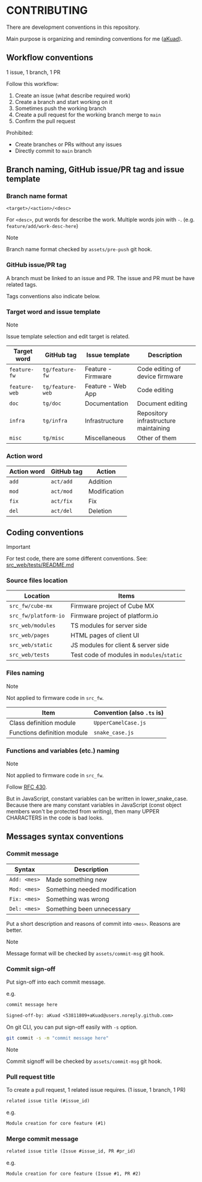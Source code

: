 # CONTRIBUTING

There are development conventions in this repository.

Main purpose is organizing and reminding conventions for me ([aKuad](https://github.com/aKuad)).

## Workflow conventions

1 issue, 1 branch, 1 PR

Follow this workflow:

1. Create an issue (what describe required work)
2. Create a branch and start working on it
3. Sometimes push the working branch
4. Create a pull request for the working branch merge to `main`
5. Confirm the pull request

Prohibited:

- Create branches or PRs without any issues
- Directly commit to `main` branch

## Branch naming, GitHub issue/PR tag and issue template

### Branch name format

`<target>/<action>/<desc>`

For `<desc>`, put words for describe the work. Multiple words join with `-`. (e.g. `feature/add/work-desc-here`)

> [!NOTE]
>
> Branch name format checked by `assets/pre-push` git hook.

### GitHub issue/PR tag

A branch must be linked to an issue and PR. The issue and PR must be have related tags.

Tags conventions also indicate below.

### Target word and issue template

> [!NOTE]
>
> Issue template selection and edit target is related.

| Target word   | GitHub tag       | Issue template     | Description                           |
| ------------- | ---------------- | ------------------ | ------------------------------------- |
| `feature-fw`  | `tg/feature-fw`  | Feature - Firmware | Code editing of device firmware       |
| `feature-web` | `tg/feature-web` | Feature - Web App  | Code editing                          |
| `doc`         | `tg/doc`         | Documentation      | Document editing                      |
| `infra`       | `tg/infra`       | Infrastructure     | Repository infrastructure maintaining |
| `misc`        | `tg/misc`        | Miscellaneous      | Other of them                         |

### Action word

| Action word | GitHub tag | Action       |
| ----------- | ---------- | ------------ |
| `add`       | `act/add`  | Addition     |
| `mod`       | `act/mod`  | Modification |
| `fix`       | `act/fix`  | Fix          |
| `del`       | `act/del`  | Deletion     |

## Coding conventions

> [!IMPORTANT]
>
> For test code, there are some different conventions. See: [src_web/tests/README.md](src_web/tests/README.md)

### Source files location

| Location             | Items                                      |
| -------------------- | ------------------------------------------ |
| `src_fw/cube-mx`     | Firmware project of Cube MX                |
| `src_fw/platform-io` | Firmware project of platform.io            |
| `src_web/modules`    | TS modules for server side                 |
| `src_web/pages`      | HTML pages of client UI                    |
| `src_web/static`     | JS modules for client & server side        |
| `src_web/tests`      | Test code of modules in `modules`/`static` |

### Files naming

> [!NOTE]
>
> Not applied to firmware code in `src_fw`.

| Item                        | Convention (also `.ts` is) |
| --------------------------- | -------------------------- |
| Class definition module     | `UpperCamelCase.js`        |
| Functions definition module | `snake_case.js`            |

### Functions and variables (etc.) naming

> [!NOTE]
>
> Not applied to firmware code in `src_fw`.

Follow [RFC 430](https://github.com/rust-lang/rfcs/blob/master/text/0430-finalizing-naming-conventions.md).

But in JavaScript, constant variables can be written in lower_snake_case. Because there are many constant variables in JavaScript (const object members won't be protected from writing), then many UPPER CHARACTERS in the code is bad looks.

## Messages syntax conventions

### Commit message

| Syntax       | Description                   |
| ------------ | ----------------------------- |
| `Add: <mes>` | Made something new            |
| `Mod: <mes>` | Something needed modification |
| `Fix: <mes>` | Something was wrong           |
| `Del: <mes>` | Something been unnecessary    |

Put a short description and reasons of commit into `<mes>`. Reasons are better.

> [!NOTE]
>
> Message format will be checked by `assets/commit-msg` git hook.

### Commit sign-off

Put sign-off into each commit message.

e.g.

```txt
commit message here

Signed-off-by: aKuad <53811809+aKuad@users.noreply.github.com>
```

On git CLI, you can put sign-off easily with `-s` option.

```sh
git commit -s -m "commit message here"
```

> [!NOTE]
>
> Commit signoff will be checked by `assets/commit-msg` git hook.

### Pull request title

To create a pull request, 1 related issue requires. (1 issue, 1 branch, 1 PR)

```txt
related issue title (#issue_id)
```

e.g.

```txt
Module creation for core feature (#1)
```

### Merge commit message

```txt
related issue title (Issue #issue_id, PR #pr_id)
```

e.g.

```txt
Module creation for core feature (Issue #1, PR #2)
```

